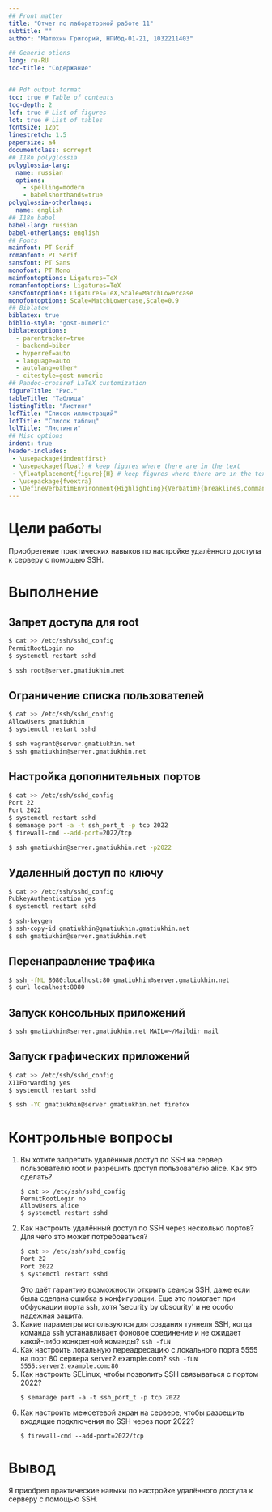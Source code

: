 ```yaml
---
## Front matter
title: "Отчет по лабораторной работе 11"
subtitle: ""
author: "Матюхин Григорий, НПИбд-01-21, 1032211403"

## Generic otions
lang: ru-RU
toc-title: "Содержание"


## Pdf output format
toc: true # Table of contents
toc-depth: 2
lof: true # List of figures
lot: true # List of tables
fontsize: 12pt
linestretch: 1.5
papersize: a4
documentclass: scrreprt
## I18n polyglossia
polyglossia-lang:
  name: russian
  options:
	- spelling=modern
	- babelshorthands=true
polyglossia-otherlangs:
  name: english
## I18n babel
babel-lang: russian
babel-otherlangs: english
## Fonts
mainfont: PT Serif
romanfont: PT Serif
sansfont: PT Sans
monofont: PT Mono
mainfontoptions: Ligatures=TeX
romanfontoptions: Ligatures=TeX
sansfontoptions: Ligatures=TeX,Scale=MatchLowercase
monofontoptions: Scale=MatchLowercase,Scale=0.9
## Biblatex
biblatex: true
biblio-style: "gost-numeric"
biblatexoptions:
  - parentracker=true
  - backend=biber
  - hyperref=auto
  - language=auto
  - autolang=other*
  - citestyle=gost-numeric
## Pandoc-crossref LaTeX customization
figureTitle: "Рис."
tableTitle: "Таблица"
listingTitle: "Листинг"
lofTitle: "Список иллюстраций"
lotTitle: "Список таблиц"
lolTitle: "Листинги"
## Misc options
indent: true
header-includes:
 - \usepackage{indentfirst}
 - \usepackage{float} # keep figures where there are in the text
 - \floatplacement{figure}{H} # keep figures where there are in the text
 - \usepackage{fvextra}
 - \DefineVerbatimEnvironment{Highlighting}{Verbatim}{breaklines,commandchars=\\\{\}}
---
```


# Цели работы
Приобретение практических навыков по настройке удалённого доступа к серверу с помощью SSH.

# Выполнение

## Запрет доступа для root

```bash
$ cat >> /etc/ssh/sshd_config
PermitRootLogin no
$ systemctl restart sshd
```

```bash
$ ssh root@server.gmatiukhin.net
```

## Ограничение списка пользователей

```bash
$ cat >> /etc/ssh/sshd_config
AllowUsers gmatiukhin 
$ systemctl restart sshd
```

```bash
$ ssh vagrant@server.gmatiukhin.net
$ ssh gmatiukhin@server.gmatiukhin.net
```

## Настройка дополнительных портов

```bash
$ cat >> /etc/ssh/sshd_config
Port 22
Port 2022
$ systemctl restart sshd
$ semanage port -a -t ssh_port_t -p tcp 2022
$ firewall-cmd --add-port=2022/tcp
```

```bash
$ ssh gmatiukhin@server.gmatiukhin.net -p2022
```

## Удаленный доступ по ключу

```bash
$ cat >> /etc/ssh/sshd_config
PubkeyAuthentication yes
$ systemctl restart sshd
```

```bash
$ ssh-keygen
$ ssh-copy-id gmatiukhin@gmatiukhin.gmatiukhin.net
$ ssh gmatiukhin@server.gmatiukhin.net
```

## Перенаправление трафика

```bash
$ ssh -fNL 8080:localhost:80 gmatiukhin@server.gmatiukhin.net
$ curl localhost:8080
```

## Запуск консольных приложений

```bash
$ ssh gmatiukhin@server.gmatiukhin.net MAIL=~/Maildir mail
```

## Запуск графических приложений

```bash
$ cat >> /etc/ssh/sshd_config
X11Forwarding yes
$ systemctl restart sshd
```

```bash
$ ssh -YC gmatiukhin@server.gmatiukhin.net firefox
```

# Контрольные вопросы

1. Вы хотите запретить удалённый доступ по SSH на сервер пользователю root и разрешить доступ пользователю alice. Как это сделать?
    ```
    $ cat >> /etc/ssh/sshd_config
    PermitRootLogin no
    AllowUsers alice
    $ systemctl restart sshd
    ```
2. Как настроить удалённый доступ по SSH через несколько портов? Для чего это может потребоваться?
    ```bash
    $ cat >> /etc/ssh/sshd_config
    Port 22
    Port 2022
    $ systemctl restart sshd
    ```
    Это даёт гарантию возможности открыть сеансы SSH, даже если была сделана ошибка в конфигурации. Еще это помогает при обфускации порта ssh, хотя 'security by obscurity' и не особо надежная защита.
3. Какие параметры используются для создания туннеля SSH, когда команда ssh устанавливает фоновое соединение и не ожидает какой-либо конкретной команды?
    `ssh -fLN`
4. Как настроить локальную переадресацию с локального порта 5555 на порт 80 сервера server2.example.com?
    `ssh -fLN 5555:server2.example.com:80`
5. Как настроить SELinux, чтобы позволить SSH связываться с портом 2022?
    ```
    $ semanage port -a -t ssh_port_t -p tcp 2022
    ```
6. Как настроить межсетевой экран на сервере, чтобы разрешить входящие подключения по SSH через порт 2022?
    ```
    $ firewall-cmd --add-port=2022/tcp
    ```

# Вывод
Я приобрел практические навыки по настройке удалённого доступа к серверу с помощью SSH.
